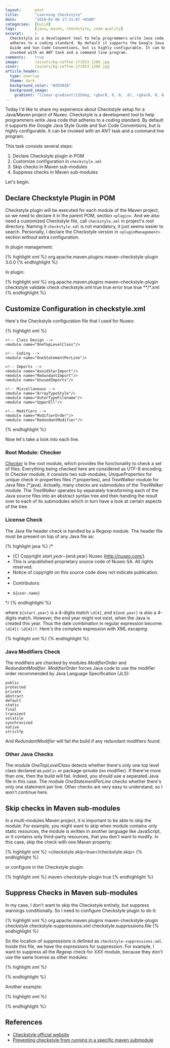 ```yaml
---
layout:      post
title:       "Learning Checkstyle"
date:        "2018-02-06 17:31:07 +0100"
categories:  [build]
tags:        [java, maven, checkstyle, code-quality]
excerpt:     >
  Checkstyle is a development tool to help programmers write Java code that
  adheres to a coding standard. By default it supports the Google Java Style
  Guide and Sun Code Conventions, but is highly configurable. It can be
  invoked with an ANT task and a command line program.
comments:    true
image:       /assets/bg-coffee-171653_1280.jpg
cover:       /assets/bg-coffee-171653_1280.jpg
article_header:
  type: overlay
  theme: dark
  background_color: "#203028"
  background_image:
    gradient: "linear-gradient(135deg, rgba(0, 0, 0, .6), rgba(0, 0, 0, .4))"
---
```


Today I'd like to share my experience about Checkstyle setup for a Java/Maven
project of Nuxeo. Checkstyle is a development tool to help programmers write
Java code that adheres to a coding standard. By default it supports the Google
Java Style Guide and Sun Code Conventions, but is highly configurable. It can be
invoked with an ANT task and a command line program.

This task consists several steps:

1. Declare Checkstyle plugin in POM
2. Customize configuration in `checkstyle.xml`
3. Skip checks in Maven sub-modules
4. Suppress checks in Maven sub-modules

Let's begin.

## Declare Checkstyle Plugin in POM

Checkstyle plugin will be executed for each module of the Maven project, so we
need to declare it in the parent POM, section `<plugin>`. And we also need a
customized Checkstyle file, call `checkstyle.xml` in project's root directory.
Naming it `checkstyle.xml` is not mandatory, it just seems easier to search.
Personally, I declare the Checkstyle version in `<pluginManagement>` section
without extra configuration.

In plugin management:

{% highlight xml %}
<pluginManagement>
  <plugins>
    <plugin>
      <groupId>org.apache.maven.plugins</groupId>
      <artifactId>maven-checkstyle-plugin</artifactId>
      <version>3.0.0</version>
    </plugin>
  </plugins>
</pluginManagement>
{% endhighlight %}

In plugin:

{% highlight xml %}
<plugin>
  <groupId>org.apache.maven.plugins</groupId>
  <artifactId>maven-checkstyle-plugin</artifactId>
  <executions>
    <execution>
      <id>checkstyle</id>
      <phase>validate</phase>
      <goals>
        <goal>check</goal>
      </goals>
    </execution>
  </executions>
  <configuration>
    <!-- Location is relative to the classpath -->
    <configLocation>checkstyle.xml</configLocation>
    <consoleOutput>true</consoleOutput>
    <failsOnError>true</failsOnError>
    <violationSeverity>error</violationSeverity>
    <includeTestResources>true</includeTestResources>
    <includeTestSourceDirectory>true</includeTestSourceDirectory>
    <resourceIncludes>**/*.xml</resourceIncludes>
  </configuration>
</plugin>
{% endhighlight %}

## Customize Configuration in checkstyle.xml

Here's the Checkstyle configuration file that I used for Nuxeo:

{% highlight xml %}
<?xml version="1.0"?>
<!DOCTYPE module PUBLIC
  "-//Puppy Crawl//DTD Check Configuration 1.3//EN"
  "http://checkstyle.sourceforge.net/dtds/configuration_1_3.dtd">
<module name="Checker">
  <property name="charset" value="UTF-8"/>

  <!-- Properties Files -->
  <module name="UniqueProperties">
    <property name="fileExtensions" value="properties"/>
  </module>

  <!-- Java Files -->
  <module name="TreeWalker">
    <!-- File Headers -->
    <module name="Regexp">
      <property name="format" value="\/\*\n \* \(C\) Copyright \d{4}(-\d{4})? Nuxeo \(http:\/\/nuxeo\.com\/\)\.\n \* This is unpublished proprietary source code of Nuxeo SA\. All rights reserved\.\n \* Notice of copyright on this source code does not indicate publication\.\n \*\n \* Contributors:\n" />
    </module>

    <!-- Class Design -->
    <module name="OneTopLevelClass"/>

    <!-- Coding -->
    <module name="OneStatementPerLine"/>

    <!-- Imports -->
    <module name="AvoidStarImport"/>
    <module name="RedundantImport"/>
    <module name="UnusedImports"/>

    <!-- Miscellaneous -->
    <module name="ArrayTypeStyle"/>
    <module name="OuterTypeFilename"/>
    <module name="UpperEll"/>

    <!-- Modifiers -->
    <module name="ModifierOrder"/>
    <module name="RedundantModifier"/>
  </module>

</module>
{% endhighlight %}

Now let's take a look into each line.

### Root Module: Checker

[_Checker_][checker] is the root module, which provides the functionality to
check a set of files. Everything being checked here are considered as UTF-8
encoding. In _Checker_ module, it consists two sub-modules, _UniqueProperties_
for unique check in properties files (\*.properties), and _TreeWalker_ module
for Java files (\*.java). Actually, many checks are submodules of the
_TreeWalker_ module. The _TreeWalker_ operates by separately transforming each
of the Java source files into an abstract syntax tree and then handing the
result over to each of its submodules which in turn have a look at certain
aspects of the tree.

### License Check

The Java file header check is handled by a _Regexp_ module. The header file must
be present on top of any Java file as:

{% highlight java %}
/*
 * (C) Copyright ${start.year}-${end.year} Nuxeo (http://nuxeo.com/).
 * This is unpublished proprietary source code of Nuxeo SA. All rights reserved.
 * Notice of copyright on this source code does not indicate publication.
 *
 * Contributors:
 *     ${user.name}
 */
{% endhighlight %}

where `${start.year}` is a 4-digits match `\d{4}`, and `${end.year}` is also a
4-digits match. However, the end year might not exist, when the Java is created
this year. Thus the date combination in regular expression become:
`\d{4}(-\d{4})?`. Here's the complete expression with XML escaping:

{% highlight xml %}
<module name="Regexp">
  <property name="format" value="\/\*\n \* \(C\) Copyright \d{4}(-\d{4})? Nuxeo \(http:\/\/nuxeo\.com\/\)\.\n \* This is unpublished proprietary source code of Nuxeo SA\. All rights reserved\.\n \* Notice of copyright on this source code does not indicate publication\.\n \*\n \* Contributors:\n" />
</module>
{% endhighlight %}

### Java Modifiers Check

The modifiers are checked by modules _ModifierOrder_ and _RedundantModifier_.
_ModifierOrder_ forces Java code to use the modifier order recommended by Java
Language Specification (JLS):

```
public
protected
private
abstract
default
static
final
transient
volatile
synchronized
native
strictfp
```

And _RedundantModifier_ will fail the build if any redundant modifiers found.

### Other Java Checks

The module _OneTopLevelClass_ detects whether there's only one top level class
declared as `public` or package-private (no modifier). If there're more than
one, then the build will fail. Indeed, you should use a separated Java file in
this case. The module _OneStatementPerLine_ checks whether there's only one
statement per line. Other checks are very easy to understand, so I won't
continue here.

## Skip checks in Maven sub-modules

In a multi-modules Maven project, it is important to be able to skip the module.
For example, you might want to skip when module contains only static resources,
the module is written in another language like JavaScript, or it contains only
third-party resources, that you don't want to modify. In this case, skip the
check with one Maven property:

{% highlight xml %}
<properties>
  <checkstyle.skip>true</checkstyle.skip>
</properties>
{% endhighlight %}

or configure in the Checkstyle plugin:

{% highlight xml %}
<plugin>
  <artifactId>maven-checkstyle-plugin</artifactId>
  <configuration>
    <skip>true</skip>
  </configuration>
</plugin>
{% endhighlight %}

## Suppress Checks in Maven sub-modules

In my case, I don't want to skip the Checkstyle entirely, but suppress warnings
conditionally. So I need to configure Checkstyle plugin to do it:

{% highlight xml %}
<plugin>
  <groupId>org.apache.maven.plugins</groupId>
  <artifactId>maven-checkstyle-plugin</artifactId>
  <executions>
    <execution>
      <id>checkstyle</id>
    </execution>
  </executions>
  <configuration>
    <suppressionsLocation>checkstyle-suppressions.xml</suppressionsLocation>
    <suppressionsFileExpression>checkstyle.suppressions.file</suppressionsFileExpression>
  </configuration>
</plugin>
{% endhighlight %}

So the location of suppressions is defined as `checkstyle-suppressions.xml`.
Inside this file, we have the expressions for suppression. For example, I want
to suppress all the _Regexp_ check for XXX module, because they don't use the
same license as other modules:

{% highlight xml %}
<?xml version="1.0"?>
<!DOCTYPE suppressions PUBLIC
  "-//Puppy Crawl//DTD Suppressions 1.2//EN"
  "http://checkstyle.sourceforge.net/dtds/suppressions_1_2.dtd">
<suppressions>
  <!--
    Skip license check for Java files:
    XXX module does not use the same license.
   -->
  <suppress checks="Regexp" files=".+\.(?:java)$"/>
</suppressions>
{% endhighlight %}

Another example:

{% highlight xml %}
<?xml version="1.0"?>
<!DOCTYPE suppressions PUBLIC
  "-//Puppy Crawl//DTD Suppressions 1.2//EN"
  "http://checkstyle.sourceforge.net/dtds/suppressions_1_2.dtd">
<suppressions>
  <!--
    Skip all checks on files in package 'foo' in folder 'src/main/java',
    and ensure the regex is compatible to different OS.
   -->
  <suppress checks=".*" files="src[/\\]main[/\\]java[/\\]foo[/\\].*"/>
</suppressions>
{% endhighlight %}

## References

- [Checkstyle official website][checkstyle]
- [Preventing checkstyle from running in a specific maven submodule][1]

[checkstyle]: http://checkstyle.sourceforge.net/
[1]: https://stackoverflow.com/questions/13430161/preventing-checkstyle-from-running-in-a-specific-maven-submodule
[checker]: http://checkstyle.sourceforge.net/apidocs/com/puppycrawl/tools/checkstyle/Checker.html

